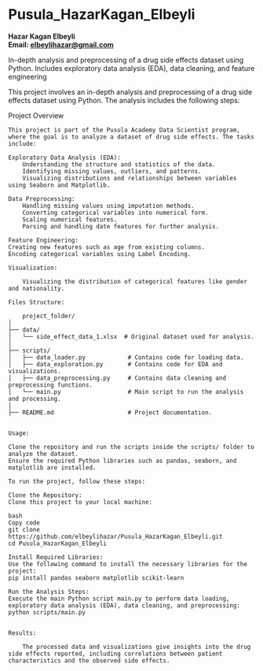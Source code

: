 # Pusula_HazarKagan_Elbeyli
**Hazar Kagan Elbeyli**  
**Email: elbeylihazar@gmail.com**

 In-depth analysis and preprocessing of a drug side effects dataset using Python. Includes exploratory data analysis (EDA), data cleaning, and feature engineering
 
This project involves an in-depth analysis and preprocessing of a drug side effects dataset using Python. The analysis includes the following steps:

Project Overview

    This project is part of the Pusula Academy Data Scientist program, where the goal is to analyze a dataset of drug side effects. The tasks include:

    Exploratory Data Analysis (EDA):
        Understanding the structure and statistics of the data.
        Identifying missing values, outliers, and patterns.
        Visualizing distributions and relationships between variables using Seaborn and Matplotlib.

    Data Preprocessing:
        Handling missing values using imputation methods.
        Converting categorical variables into numerical form.
        Scaling numerical features.
        Parsing and handling date features for further analysis.

    Feature Engineering:
    Creating new features such as age from existing columns.
    Encoding categorical variables using Label Encoding.
    
    Visualization:

        Visualizing the distribution of categorical features like gender and nationality.
        
    Files Structure:
    
        project_folder/
    │
    ├── data/
    │   └── side_effect_data_1.xlsx  # Original dataset used for analysis.
    │
    ├── scripts/
    │   ├── data_loader.py            # Contains code for loading data.
    │   ├── data_exploration.py       # Contains code for EDA and visualizations.
    │   ├── data_preprocessing.py     # Contains data cleaning and preprocessing functions.
    │   └── main.py                   # Main script to run the analysis and processing.
    │
    ├── README.md                     # Project documentation.
    
    
    Usage:

    Clone the repository and run the scripts inside the scripts/ folder to analyze the dataset.
    Ensure the required Python libraries such as pandas, seaborn, and matplotlib are installed.

    To run the project, follow these steps:

    Clone the Repository:
    Clone this project to your local machine:
    
    bash
    Copy code
    git clone https://github.com/elbeylihazar/Pusula_HazarKagan_Elbeyli.git
    cd Pusula_HazarKagan_Elbeyli

    Install Required Libraries:
    Use the following command to install the necessary libraries for the project:
    pip install pandas seaborn matplotlib scikit-learn

    Run the Analysis Steps:
    Execute the main Python script main.py to perform data loading, exploratory data analysis (EDA), data cleaning, and preprocessing:
    python scripts/main.py


    Results:
    
        The processed data and visualizations give insights into the drug side effects reported, including correlations between patient characteristics and the observed side effects.
